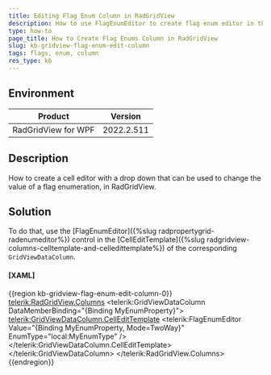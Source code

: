 ```yaml
---
title: Editing Flag Enum Column in RadGridView
description: How to use FlagEnumEditor to create flag enum editor in the Telerik WPF DataGrid cells.
type: how-to
page_title: How to Create Flag Enums Column in RadGridView
slug: kb-gridview-flag-enum-edit-column
tags: flags, enum, column
res_type: kb
---
```


## Environment

| Product | Version |
| --- | --- |
| RadGridView for WPF | 2022.2.511 |

## Description

How to create a cell editor with a drop down that can be used to change the value of a flag enumeration, in RadGridView.

## Solution

To do that, use the [FlagEnumEditor]({%slug radpropertygrid-radenumeditor%}) control in the [CellEditTemplate]({%slug radgridview-columns-celltemplate-and-celledittemplate%}) of the corresponding `GridViewDataColumn`.

#### __[XAML]__
{{region kb-gridview-flag-enum-edit-column-0}}
	<telerik:RadGridView.Columns>
		<telerik:GridViewDataColumn DataMemberBinding="{Binding MyEnumProperty}">
			<telerik:GridViewDataColumn.CellEditTemplate>
				<DataTemplate>
					<telerik:FlagEnumEditor Value="{Binding MyEnumProperty, Mode=TwoWay}" EnumType="local:MyEnumType" />
				</DataTemplate>
			</telerik:GridViewDataColumn.CellEditTemplate>
		</telerik:GridViewDataColumn>
	</telerik:RadGridView.Columns>
{{endregion}}


